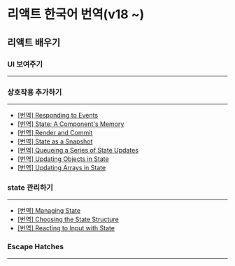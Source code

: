 # 리액트 한국어 번역(v18 ~)

## 리액트 배우기

### UI 보여주기
---
### 상호작용 추가하기
--- 
-  [\[번역\] Responding to Events](https://github.com/vennydev/react-translation-kr-/blob/main/translated/Adding%20interactivity/Responding%20to%20events.md) 
-  [\[번역\] State: A Component's Memory]() 
-  [\[번역\] Render and Commit](https://github.com/vennydev/react-translation-kr-/blob/main/translated/Adding%20interactivity/Render%20and%20commit.md) 
-  [\[번역\] State as a Snapshot](https://github.com/vennydev/react-translation-kr-/blob/main/translated/Adding%20interactivity/state%3A%20as%20a%20snapshot.md) 
-  [\[번역\] Queueing a Series of State Updates]() 
-  [\[번역\] Updating Objects in State](https://github.com/vennydev/react-translation-kr-/blob/main/translated/Adding%20interactivity/Updating%20Objects%20in%20State.md) 
-  [\[번역\] Updating Arrays in State](https://github.com/vennydev/react-translation-kr-/blob/main/translated/Adding%20interactivity/Updating%20Arrays%20in%20State.md) 

### state 관리하기
--- 
-  [\[번역\] Managing State](https://github.com/vennydev/react-translation-kr-/blob/main/translated/Managing%20State/Managing%20State.md)
-  [\[번역\] Choosing the State Structure](https://github.com/vennydev/react-translation-kr-/blob/main/translated/Managing%20State/Choosing%20the%20State%20Structure.md)
-  [\[번역\] Reacting to Input with State](https://github.com/vennydev/react-translation-kr-/blob/main/translated/Managing%20State/Reacting%20to%20Input%20with%20State.md)

### Escape Hatches
---
